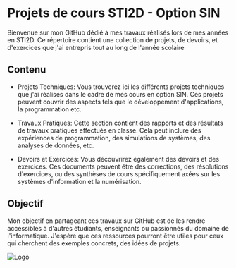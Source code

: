 # Projets de cours STI2D - Option SIN


Bienvenue sur mon GitHub dédié à mes travaux réalisés lors de mes années en STI2D. Ce répertoire contient une collection de projets, de devoirs, et d'exercices que j'ai entrepris tout au long de l'année scolaire


## Contenu

- Projets Techniques: Vous trouverez ici les différents projets techniques que j'ai réalisés dans le cadre de mes cours en option SIN. Ces projets peuvent couvrir des aspects tels que le développement d'applications, la programmation etc. 

- Travaux Pratiques: Cette section contient des rapports et des résultats de travaux pratiques effectués en classe. Cela peut inclure des expériences de programmation, des simulations de systèmes, des analyses de données, etc.

- Devoirs et Exercices: Vous découvrirez également des devoirs et des exercices. Ces documents peuvent être des corrections, des résolutions d'exercices, ou des synthèses de cours spécifiquement axées sur les systèmes d'information et la numérisation.




## Objectif

Mon objectif en partageant ces travaux sur GitHub est de les rendre accessibles à d'autres étudiants, enseignants ou passionnés du domaine de l'informatique. J'espère que ces ressources pourront être utiles pour ceux qui cherchent des exemples concrets, des idées de projets.

![Logo](https://pedagogie.ac-lille.fr/sti/wp-content/uploads/sites/55/2022/11/sti2d.jpg)

